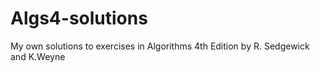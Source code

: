 Algs4-solutions
===============

My own solutions to exercises in Algorithms 4th Edition by R. Sedgewick and K.Weyne 
